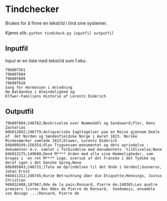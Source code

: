 # Tindchecker
Brukes for å finne en tekst/id i tind sine systemer.

Kjøres slik:
`python tindcheck.py inputfil outputfil`

## Inputfil
Input er en liste med tekst/id som f.eks:
```
79b007561
79b007604
79b007609
79b007610
Sang for Harmonien i Anledning
Om Baldandse i Almindelighed og
KlŸwer-Familiens Historie af Lorentz Diderich
```

## Outputfil
```
79b007604;246762;Beskrivelse over Nummedahl og Sandswerd;Flor, Hans Zacharias
80b012892;246779;Antiqvariske Iagttagelser paa en Reise gjennem Deele af  det Norden og Søndenfjeldske Norge i Aaret 1823. Norske  Mindesmærker samlede 1823;Klüwer, Lorentz Diderich
84b009549;156354;Olav Trygvessøn-monumentet og dets oprindelse :  dokumenter m.v. samlet i forbindelse med monumentets  tilblivelse;None
84b013175;149688;Dend M**** Orden med alle sine Hemmeligheder, som bruges i  en ret M**** Loge, oversat af det Franske i det Tydske og  deraf igen i det Danske Sprog;None
88b005843;246731;[Tale om Oprindelsen til det Onde i Verden];Gunnerus, Johan Ernst
94b011312;246745;Kurze Betrachtung über die Etiquette;Hennings, Justus Christian
94b032488;107967;Ode de la paix;Ronsard, Pierre de;140365;Les quatre premiers livres des Odes de Pierre de Ronsard,  Vandomois, ensemble son Bocage ...;Ronsard, Pierre de
```